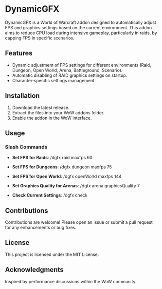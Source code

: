 # DynamicGFX

DynamicGFX is a World of Warcraft addon designed to automatically adjust FPS and graphics settings based on the current environment. This addon aims to reduce CPU load during intensive gameplay, particularly in raids, by capping FPS in specific scenarios.

## Features
- Dynamic adjustment of FPS settings for different environments (Raid, Dungeon, Open World, Arena, Battleground, Scenario).
- Automatic disabling of RAID graphics settings on startup.
- Character-specific settings management.

## Installation
1. Download the latest release.
2. Extract the files into your WoW addons folder.
3. Enable the addon in the WoW interface.

## Usage
### Slash Commands
- **Set FPS for Raids**: 
/dgfx raid maxfps 60

- **Set FPS for Dungeons**: 
/dgfx dungeon maxfps 75


- **Set FPS for Open World**: 
/dgfx openWorld maxfps 144


- **Set Graphics Quality for Arenas**: 
/dgfx arena graphicsQuality 7


- **Check Current Settings**: 
/dgfx check

## Contributions
Contributions are welcome! Please open an issue or submit a pull request for any enhancements or bug fixes.

## License
This project is licensed under the MIT License.

## Acknowledgments
Inspired by performance discussions within the WoW community.